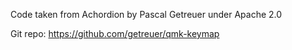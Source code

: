 
Code taken from Achordion by Pascal Getreuer under Apache 2.0

Git repo: https://github.com/getreuer/qmk-keymap

